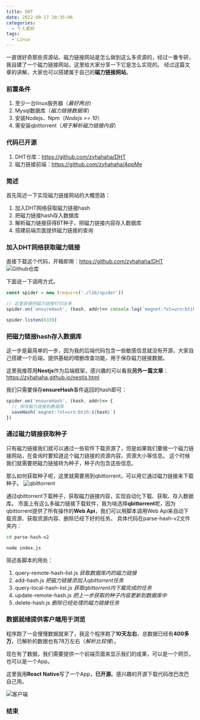 ```yaml
---
title: DHT
date: 2022-09-17 20:35:06
categories:
  - 个人爱好
tags: 
  - Linux
---
```


一直很好奇那些资源站、磁力链接网站是怎么做到这么多资源的，经过一番专研，我自建了一个磁力链接网站，这里给大家分享一下它是怎么实现的。
经过这篇文章的讲解，大家也可以搭建属于自己的**磁力链接网站**。

### 前置条件
1. 至少一台linux服务器（*最好两台*）
2. Mysql数据库（*磁力链接数据库*）
3. 安装Nodejs、Npm（*Nodejs >= 10*）
4. 需安装qbittorrent（*用于解析磁力链接内容*）

### 代码已开源
1. DHT仓库：https://github.com/zyhahaha/DHT
2. 磁力链接前端：https://github.com/zyhahaha/AppMe

<!-- more -->

### 简述
首先简述一下实现磁力链接网站的大概思路：
1. 加入DHT网络获取磁力链接hash
2. 把磁力链接hash存入数据库
3. 解析磁力链接获得BT种子，把磁力链接内容存入数据库
4. 搭建前端页面提供磁力链接的查询

### 加入DHT网络获取磁力链接
直接下载这个代码，开箱即用：https://github.com/zyhahaha/DHT
![Github仓库](https://cdn.jsdelivr.net/gh/zyhahaha/assets@master/images/blog/dht/github.jpg)


下面说一下调用方式。
``` javascript
const spider = new (require('./lib/spider'))

// 这里直接把磁力链接打印出来
spider.on('ensureHash', (hash, addr)=> console.log(`magnet:?xt=urn:btih:${hash}`))

spider.listen(6339)
```

### 把磁力链接hash存入数据库
这一步是最简单的一步，因为我的后端代码包含一些敏感信息就没有开源，大家自己搭建一个后端，提供基础的增删改查功能，用于保存磁力链接数据。

这里我推荐用**Nestjs**作为后端框架，感兴趣的可以看我**另外一篇文章**：https://zyhahaha.github.io/nestjs.html

我们只需要保存**ensureHash**事件返回的hash即可：
``` javascript
spider.on('ensureHash', (hash, addr)=> {
  // 保存磁力链接到数据库
  saveHash(`magnet:?xt=urn:btih:${hash}`)
})
```

### 通过磁力链接获取种子
只有磁力链接我们就可以通过一些软件下载资源了，但是如果我们要做一个磁力链接网站，在查询时要知道这个磁力链接的资源内容，资源大小等信息。
这个时候我们就需要把磁力链接转为种子，种子内包含这些信息。


那么如何获取种子呢，这里就需要用到qbittorrent，可以用它通过磁力链接来下载种子。
![qbittorrent](https://cdn.jsdelivr.net/gh/zyhahaha/assets@master/images/blog/dht/qbittorrent.png)

通过qbittorrent下载种子，获取磁力链接内容，实现自动化下载、获取、存入数据库。
市面上有这么多磁力链接下载软件，我为啥选择**qbittorrent**呢，因为qbittorrent提供了所有操作的**Web Api**，我们可以用脚本调用Web Api来自动下载资源、获取资源内容、删除已经下好的任务。
具体代码在parse-hash-v2文件夹内：
``` bash
cd parse-hash-v2

node index.js
```
简述各脚本的用处：
1. query-remote-hash-list.js *获取数据库内的磁力链接*
2. add-hash.js *把磁力链接添加入qbittorrent任务*
3. query-local-hash-list.js *获取qbittorrent内下载完成的任务*
4. update-remote-hash.js *把上一步获取的种子内容更新到数据库中*
5. delete-hash.js *删除已经处理的磁力链接任务*

### 数据就绪提供客户端用于浏览
程序跑了一会慢慢数据就来了，我这个程序跑了**10天左右**，总数据已经有**400多万**，已解析的数据也有78万左右（*解析比较慢*）。

现在有了数据，我们需要提供一个前端页面来显示我们的成果，可以是一个网页，也可以是一个App。

这里我用**React Native**写了一个App，**已开源**。感兴趣的开源下载代码改巴改巴自己用。

![客户端](https://cdn.jsdelivr.net/gh/zyhahaha/assets@master/images/blog/dht/frontend-v2.jpg)

### 结束